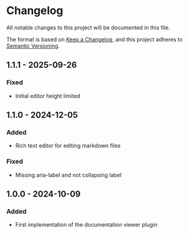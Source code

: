 # Changelog
All notable changes to this project will be documented in this file.

The format is based on [Keep a Changelog](https://keepachangelog.com/en/1.0.0/),
and this project adheres to [Semantic Versioning](https://semver.org/spec/v2.0.0.html).

## 1.1.1 - 2025-09-26
### Fixed
- Initial editor height limited

## 1.1.0 - 2024-12-05
### Added
- Rich text editor for editing markdown files

### Fixed
- Missing aria-label and not collapsing label

## 1.0.0 - 2024-10-09
### Added
- First implementation of the documentation viewer plugin


